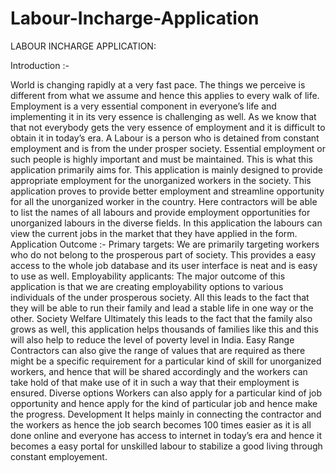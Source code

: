 # Labour-Incharge-Application
LABOUR INCHARGE APPLICATION:

Introduction :-

World is changing rapidly at a very fast pace. The things we perceive is different from what we assume and hence this applies to every walk of life. Employment is a very essential component in everyone’s life and implementing it in its very essence is challenging as well. As we know that that not everybody gets the very essence of employment and it is difficult to obtain it in today’s era.
A Labour is a person who is detained from constant employment and is from the under prosper society. Essential employment or such people is highly important and must be maintained. This is what this application primarily aims for. This application is mainly designed to provide appropriate employment for the unorganized workers in the society.  This application proves to provide better employment and streamline opportunity for all the unorganized worker in the country. Here contractors will be able to list the names of all labours and provide employment opportunities for unorganized labours in the diverse fields. In this application the labours can view the current jobs in the market that they have applied in the form.
Application Outcome :-
Primary targets:
We are primarily targeting workers who do not belong to the prosperous part of society. This provides a easy access to the whole job database and its user interface is neat and is easy to use as well.
Employability applicants:
 The major outcome of this application is that we are creating employability options to various individuals of the under prosperous society. All this leads to the fact that they will be able to run their family and lead a stable life in one way or the other. 
Society Welfare
Ultimately this leads to the fact that the family also grows as well, this application helps thousands of families like this and this will also help to reduce the level of poverty level in India.
Easy Range
Contractors can also give the range of values that are required as there might be a specific requirement for a particular kind of skill for unorganized workers, and hence that will be shared accordingly and the workers can take hold of that make use of it in such a way that their employment is ensured.
Diverse options
Workers can also apply for a particular kind of job opportunity and hence apply for the kind of particular job and hence make the progress.
Development
It helps mainly in connecting the contractor and the workers as hence the job search becomes 100 times easier as it is all done online and everyone has access  to internet in today’s era and hence it becomes a easy portal for unskilled labour to stabilize a good living through constant employement.
